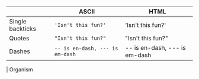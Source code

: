 |                |ASCII                          |HTML                         |
|----------------|-------------------------------|-----------------------------|
|Single backticks|`'Isn't this fun?'`            |'Isn't this fun?'            |
|Quotes          |`"Isn't this fun?"`            |"Isn't this fun?"            |
|Dashes          |`-- is en-dash, --- is em-dash`|-- is en-dash, --- is em-dash|

| Organism 
<!--stackedit_data:
eyJoaXN0b3J5IjpbMjYwMTAzMzgwLC0yMDM3NTI3NDIsLTE1MD
QzMzQxMTMsLTY0NjQ4NTQzMSw0OTc4MTg4MTBdfQ==
-->